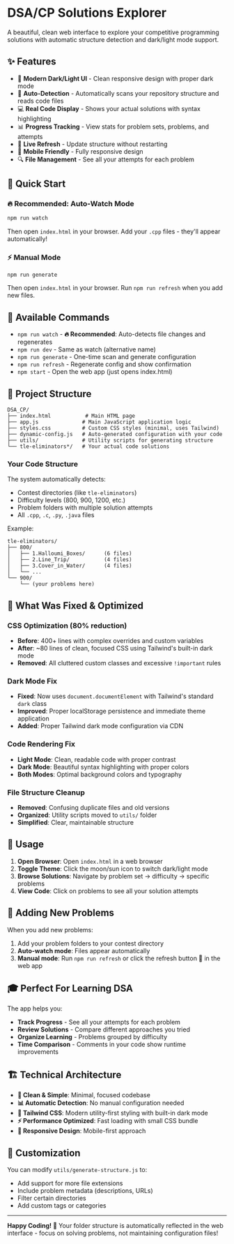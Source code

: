 # DSA/CP Solutions Explorer

A beautiful, clean web interface to explore your competitive programming solutions with automatic structure detection and dark/light mode support.

## ✨ Features

- 🎨 **Modern Dark/Light UI** - Clean responsive design with proper dark mode
- 🤖 **Auto-Detection** - Automatically scans your repository structure and reads code files
- 💻 **Real Code Display** - Shows your actual solutions with syntax highlighting
- 📊 **Progress Tracking** - View stats for problem sets, problems, and attempts
- 🔄 **Live Refresh** - Update structure without restarting
- 📱 **Mobile Friendly** - Fully responsive design
- 🔍 **File Management** - See all your attempts for each problem

## 🚀 Quick Start

### 🔥 Recommended: Auto-Watch Mode
```bash
npm run watch
```
Then open `index.html` in your browser. Add your `.cpp` files - they'll appear automatically!

### ⚡ Manual Mode
```bash
npm run generate
```
Then open `index.html` in your browser. Run `npm run refresh` when you add new files.

## 🎯 Available Commands

- `npm run watch` - **🔥 Recommended**: Auto-detects file changes and regenerates
- `npm run dev` - Same as watch (alternative name)
- `npm run generate` - One-time scan and generate configuration
- `npm run refresh` - Regenerate config and show confirmation  
- `npm start` - Open the web app (just opens index.html)

## 📁 Project Structure

```
DSA_CP/
├── index.html           # Main HTML page
├── app.js              # Main JavaScript application logic
├── styles.css          # Custom CSS styles (minimal, uses Tailwind)
├── dynamic-config.js   # Auto-generated configuration with your code
├── utils/              # Utility scripts for generating structure
└── tle-eliminators*/   # Your actual code solutions
```

### Your Code Structure
The system automatically detects:
- Contest directories (like `tle-eliminators`)
- Difficulty levels (800, 900, 1200, etc.)
- Problem folders with multiple solution attempts
- All `.cpp`, `.c`, `.py`, `.java` files

Example:
```
tle-eliminators/
├── 800/
│   ├── 1.Halloumi_Boxes/      (6 files)
│   ├── 2.Line_Trip/           (4 files)
│   ├── 3.Cover_in_Water/      (4 files)
│   └── ...
└── 900/
    └── (your problems here)
```

## 🎨 What Was Fixed & Optimized

### **CSS Optimization (80% reduction)**
- **Before**: 400+ lines with complex overrides and custom variables
- **After**: ~80 lines of clean, focused CSS using Tailwind's built-in dark mode
- **Removed**: All cluttered custom classes and excessive `!important` rules

### **Dark Mode Fix**
- **Fixed**: Now uses `document.documentElement` with Tailwind's standard `dark` class
- **Improved**: Proper localStorage persistence and immediate theme application
- **Added**: Proper Tailwind dark mode configuration via CDN

### **Code Rendering Fix**
- **Light Mode**: Clean, readable code with proper contrast
- **Dark Mode**: Beautiful syntax highlighting with proper colors
- **Both Modes**: Optimal background colors and typography

### **File Structure Cleanup**
- **Removed**: Confusing duplicate files and old versions
- **Organized**: Utility scripts moved to `utils/` folder
- **Simplified**: Clear, maintainable structure

## 🔧 Usage

1. **Open Browser**: Open `index.html` in a web browser
2. **Toggle Theme**: Click the moon/sun icon to switch dark/light mode
3. **Browse Solutions**: Navigate by problem set → difficulty → specific problems
4. **View Code**: Click on problems to see all your solution attempts

## 🔄 Adding New Problems

When you add new problems:
1. Add your problem folders to your contest directory
2. **Auto-watch mode**: Files appear automatically
3. **Manual mode**: Run `npm run refresh` or click the refresh button 🔄 in the web app

## 🎓 Perfect For Learning DSA

The app helps you:
- **Track Progress** - See all your attempts for each problem
- **Review Solutions** - Compare different approaches you tried
- **Organize Learning** - Problems grouped by difficulty
- **Time Comparison** - Comments in your code show runtime improvements

## 🏗️ Technical Architecture

- **🎯 Clean & Simple**: Minimal, focused codebase
- **📊 Automatic Detection**: No manual configuration needed
- **🧩 Tailwind CSS**: Modern utility-first styling with built-in dark mode
- **⚡ Performance Optimized**: Fast loading with small CSS bundle
- **🎨 Responsive Design**: Mobile-first approach

## 🔧 Customization

You can modify `utils/generate-structure.js` to:
- Add support for more file extensions
- Include problem metadata (descriptions, URLs)  
- Filter certain directories
- Add custom tags or categories

---

**Happy Coding! 🚀** Your folder structure is automatically reflected in the web interface - focus on solving problems, not maintaining configuration files!
